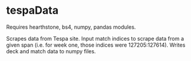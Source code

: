 # tespaData

Requires hearthstone, bs4, numpy, pandas modules.

Scrapes data from Tespa site. Input match indices to scrape data from a given span (i.e. for week one, those indices were 127205:127614).
Writes deck and match data to numpy files.
